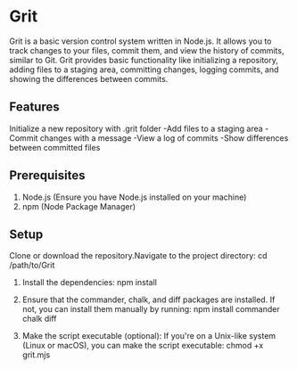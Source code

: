 # Grit

Grit is a basic version control system written in Node.js. It allows you to track changes to your files, commit them, and view the history of commits, similar to Git. Grit provides basic functionality like initializing a repository, adding files to a staging area, committing changes, logging commits, and showing the differences between commits.

## Features

Initialize a new repository with .grit folder
-Add files to a staging area
-Commit changes with a message
-View a log of commits
-Show differences between committed files

## Prerequisites

1. Node.js (Ensure you have Node.js installed on your machine)
2. npm (Node Package Manager)

## Setup

Clone or download the repository.Navigate to the project directory:
cd /path/to/Grit

1. Install the dependencies:
   npm install

2. Ensure that the commander, chalk, and diff packages are installed. If not, you can install them manually by running:
   npm install commander chalk diff

3. Make the script executable (optional): If you're on a Unix-like system (Linux or macOS), you can make the script executable:
   chmod +x grit.mjs